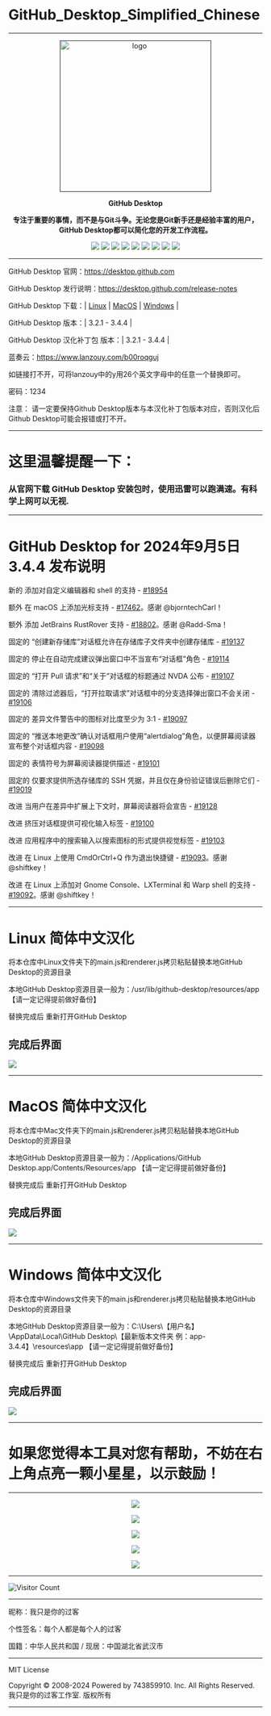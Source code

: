 # GitHub_Desktop_Simplified_Chinese

---

<p align="center"><a href=""><img src="https://desktop.github.com/images/desktop-icon.svg" alt="logo" width="300" /></a></p>
<p align="center"><b>GitHub Desktop</b></p>
<p align="center"><b>专注于重要的事情，而不是与Git斗争。无论您是Git新手还是经验丰富的用户，GitHub Desktop都可以简化您的开发工作流程。</b></p>
<p align="center">
<a href="https://github.com/743859910/GitHub_Desktop_Simplified_Chinese/stars"><img src="https://img.shields.io/github/stars/743859910/GitHub_Desktop_Simplified_Chinese?color=yellow"></a>
<a href="https://github.com/743859910/GitHub_Desktop_Simplified_Chinese/forks"><img src="https://img.shields.io/github/forks/743859910/GitHub_Desktop_Simplified_Chinese?color=Yellow"></a>
<a href="https://github.com/743859910/GitHub_Desktop_Simplified_Chinese/issues"><img src="https://img.shields.io/github/issues/743859910/GitHub_Desktop_Simplified_Chinese?color=Yellow"></a>
<a href="https://github.com/743859910/GitHub_Desktop_Simplified_Chinese/languages/code-size"><img src="https://img.shields.io/github/languages/code-size/743859910/GitHub_Desktop_Simplified_Chinese?color=Yellow"></a>
<a href="https://github.com/743859910/GitHub_Desktop_Simplified_Chinese/license"><img src="https://img.shields.io/github/license/743859910/GitHub_Desktop_Simplified_Chinese?color=Yellow"></a>
<a href="https://github.com/743859910/GitHub_Desktop_Simplified_Chinese/releases"><img src="https://img.shields.io/github/release/743859910/GitHub_Desktop_Simplified_Chinese?color=Yellow"></a>
<a href="https://github.com/743859910/GitHub_Desktop_Simplified_Chinese/discussions"><img src="https://img.shields.io/github/discussions/743859910/GitHub_Desktop_Simplified_Chinese?color=Yellow"></a>
<a href="https://github.com/743859910/GitHub_Desktop_Simplified_Chinese/watchers"><img src="https://img.shields.io/github/watchers/743859910/GitHub_Desktop_Simplified_Chinese?color=Yellow"></a>
<a href="https://github.com/743859910/followers"><img src="https://img.shields.io/github/followers/743859910?color=Yellow"></a><br>
</p>

---

GitHub Desktop 官网：https://desktop.github.com

GitHub Desktop 发行说明：https://desktop.github.com/release-notes

GitHub Desktop 下载：| [Linux](https://github.com/shiftkey/desktop/releases/latest) | [MacOS](https://central.github.com/deployments/desktop/desktop/latest/darwin) | [Windows](https://central.github.com/deployments/desktop/desktop/latest/win32) | 

GitHub Desktop 版本：| 3.2.1 - 3.4.4 | 

GitHub Desktop 汉化补丁包 版本：| 3.2.1 - 3.4.4 | 

蓝奏云：https://www.lanzouy.com/b00roqguj

如链接打不开，可将lanzouy中的y用26个英文字母中的任意一个替换即可。

密码：1234

注意：
请一定要保持Github Desktop版本与本汉化补丁包版本对应，否则汉化后Github Desktop可能会报错或打不开。

---

# 这里温馨提醒一下：

### 从官网下载 GitHub Desktop 安装包时，使用迅雷可以跑满速。有科学上网可以无视.

---

# GitHub Desktop for 2024年9月5日 3.4.4 发布说明
新的 添加对自定义编辑器和 shell 的支持 - [#18954](https://github.com/desktop/desktop/issues/18954)

额外 在 macOS 上添加光标支持 - [#17462](https://github.com/desktop/desktop/issues/17462)。感谢 @bjorntechCarl！

额外 添加 JetBrains RustRover 支持 - [#18802](https://github.com/desktop/desktop/issues/18802)。感谢 @Radd-Sma！

固定的 “创建新存储库”对话框允许在存储库子文件夹中创建存储库 - [#19137](https://github.com/desktop/desktop/issues/19137)

固定的 停止在自动完成建议弹出窗口中不当宣布“对话框”角色 - [#19114](https://github.com/desktop/desktop/issues/19114)

固定的 “打开 Pull 请求”和“关于”对话框的标题通过 NVDA 公布 - [#19107](https://github.com/desktop/desktop/issues/19107)

固定的 清除过滤器后，“打开拉取请求”对话框中的分支选择弹出窗口不会关闭 - [#19106](https://github.com/desktop/desktop/issues/19106)

固定的 差异文件警告中的图标对比度至少为 3:1 - [#19097](https://github.com/desktop/desktop/issues/19097)

固定的 “推送本地更改”确认对话框用户使用“alertdialog”角色，以便屏幕阅读器宣布整个对话框内容 - [#19098](https://github.com/desktop/desktop/issues/19098)

固定的 表情符号为屏幕阅读器提供描述 - [#19101](https://github.com/desktop/desktop/issues/19101)

固定的 仅要求提供所选存储库的 SSH 凭据，并且仅在身份验证错误后删除它们 - [#19019](https://github.com/desktop/desktop/issues/19019)

改进 当用户在差异中扩展上下文时，屏幕阅读器将会宣告 - [#19128](https://github.com/desktop/desktop/issues/19128)

改进 挤压对话框提供可视化输入标签 - [#19100](https://github.com/desktop/desktop/issues/19100)

改进 应用程序中的搜索输入以搜索图标的形式提供视觉标签 - [#19103](https://github.com/desktop/desktop/issues/19103)

改进 在 Linux 上使用 CmdOrCtrl+Q 作为退出快捷键 - [#19093](https://github.com/desktop/desktop/issues/19093)。感谢 @shiftkey！

改进 在 Linux 上添加对 Gnome Console、LXTerminal 和 Warp shell 的支持 - [#19092](https://github.com/desktop/desktop/issues/19092)。感谢 @shiftkey！

---

# Linux 简体中文汉化
将本仓库中Linux文件夹下的main.js和renderer.js拷贝粘贴替换本地GitHub Desktop的资源目录

本地GitHub Desktop资源目录一般为：/usr/lib/github-desktop/resources/app
     【请一定记得提前做好备份】
     
替换完成后 重新打开GitHub Desktop

完成后界面
---
![](https://raw.gitmirror.com/743859910/GitHub_Desktop_Simplified_Chinese/master/img/Linux.webp)

---

# MacOS 简体中文汉化
将本仓库中Mac文件夹下的main.js和renderer.js拷贝粘贴替换本地GitHub Desktop的资源目录

本地GitHub Desktop资源目录一般为：/Applications/GitHub Desktop.app/Contents/Resources/app
     【请一定记得提前做好备份】
     
替换完成后 重新打开GitHub Desktop

完成后界面
---
![](https://raw.gitmirror.com/743859910/GitHub_Desktop_Simplified_Chinese/master/img/Mac.webp)

---

# Windows 简体中文汉化
将本仓库中Windows文件夹下的main.js和renderer.js拷贝粘贴替换本地GitHub Desktop的资源目录

本地GitHub Desktop资源目录一般为：C:\Users\【用户名】\AppData\Local\GitHub Desktop\【最新版本文件夹 例：app-3.4.4】\resources\app
     【请一定记得提前做好备份】
     
替换完成后 重新打开GitHub Desktop

完成后界面
---
![](https://raw.gitmirror.com/743859910/GitHub_Desktop_Simplified_Chinese/master/img/Windows.webp)

---

# 如果您觉得本工具对您有帮助，不妨在右上角点亮一颗小星星，以示鼓励！

---

<p align="center">
  <img src="https://raw.gitmirror.com/743859910/GitHub_Desktop_Simplified_Chinese/master/img/1.webp">
</p>

<p align="center">
  <img src="https://raw.gitmirror.com/743859910/GitHub_Desktop_Simplified_Chinese/master/img/2.webp">
</p>

<p align="center">
  <img src="https://raw.gitmirror.com/743859910/GitHub_Desktop_Simplified_Chinese/master/img/3.webp">
</p>

<p align="center">
  <img src="https://raw.gitmirror.com/743859910/GitHub_Desktop_Simplified_Chinese/master/img/4.webp">
</p>

<p align="center">
  <img src="https://raw.gitmirror.com/743859910/GitHub_Desktop_Simplified_Chinese/master/img/5.webp">
</p>

---

![Visitor Count](https://profile-counter.glitch.me/{GitHub_Desktop_Simplified_Chinese}/count.svg)

---

昵称：我只是你的过客

个性签名：每个人都是每个人的过客

国籍：中华人民共和国 / 现居：中国湖北省武汉市

---

MIT License

Copyright © 2008-2024 Powered by 743859910. Inc. All Rights Reserved. 我只是你的过客工作室. 版权所有

---
